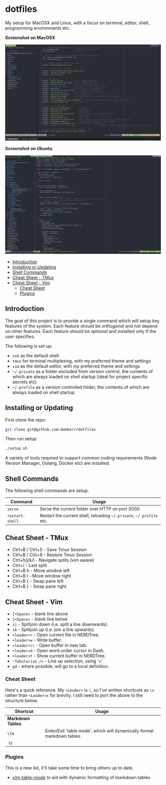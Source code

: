 # dotfiles

My setup for MacOSX and Linux, with a focus on terminal, editor, shell, programming environments etc.

**Screenshot on MacOSX**

![Screensho: MacOSX](./docs/screenshot_macosx.png)

**Screenshot on Ubuntu**

![Screenshot: Ubuntu](./docs/screenshot_ubuntu.png)

<!-- vim-markdown-toc GFM -->

* [Introduction](#introduction)
* [Installing or Updating](#installing-or-updating)
* [Shell Commands](#shell-commands)
* [Cheat Sheet - TMux](#cheat-sheet---tmux)
* [Cheat Sheet - Vim](#cheat-sheet---vim)
    * [Cheat Sheet](#cheat-sheet)
    * [Plugins](#plugins)

<!-- vim-markdown-toc -->

## Introduction

The goal of this project is to provide a single command which will setup key features of the system. Each feature should be _orthogonal_ and not depend on other features. Each feature should be _optional_ and installed only if the user specifies.

The following is set up:

- `zsh` as the default shell
- `tmux` for terminal multiplexing, with my preferred theme and settings
- `vim` as the default editor, with my preferred theme and settings
- `~/.private` as a folder excluded from version control, the contents of which are always loaded on shell startup (ideal for project specific secrets etc)
- `~/.profile` as a version controlled folder, the contents of which are always loaded on shell startup

## Installing or Updating

First clone the repo:

```sh
git clone git@github.com:dwmkerr/dotfiles
```

Then run setup:

```sh
./setup.sh
```

A variety of tools required to support common coding requirements (Node Version Manager, Golang, Docker etc) are installed.

## Shell Commands

The following shell commands are setup:

| Command         | Usage                                                                |
|-----------------|----------------------------------------------------------------------|
| `serve`         | Serve the current folder over HTTP on port 3000.                     |
| `restart-shell` | Restart the current shell, reloading `~/.private`, `~/.profile` etc. |

## Cheat Sheet - TMux

- Ctrl+B / Ctrl+S - Save Tmux Session
- Ctrl+B / Ctrl+R - Restore Tmux Session
- Ctrl+h/j/k/l - Navigate splits (vim aware)
- Ctrl+/ - Last split
- Ctrl+B h - Move window left
- Ctrl+B l - Move window right
- Ctrl+B { - Swap pane left
- Ctrl+B } - Swap pane right

## Cheat Sheet - Vim

- `[<Space>` - blank line above
- `]<Space>` - blank line below
- `sj` - Splitjoin down (i.e. split a line downwards).
- `sk` - Splitjoin up (i.e. join a line upwards).
- `<leader>r` - Open current file in NERDTree.
- `<leader>w` - Write buffer.
- `<leader>\\` - Open buffer in new tab.
- `<leader>d` - Open word under cursor in Dash.
- `<leader>t` - Show current buffer in NERDTree.
- `:Tabularize /=` - Line up selection, using '='
- `gd` - where possible, will go to a local definition.

### Cheat Sheet

Here's a quick reference. My `<Leader>` is `\`, so I've written shortcuts as `\x` rather than `<Leader>x` for brevity. I still need to port the above to the structure below.

| Shortcut            | Usage                                                                   |
|---------------------|-------------------------------------------------------------------------|
| **Markdown Tables** |                                                                         |
| `\tm`               | Enter/Exit 'table mode', which will dynamically format markdown tables. |
| `ci|`               | Example of the `|` motion for cells - i.e. 'change-in-cell'.            |

### Plugins

This is a new list, it'll take some time to bring others up to date.

 - [vim-table-mode](https://github.com/dhruvasagar/vim-table-mode) to aid with dynamic formatting of markdown tables
